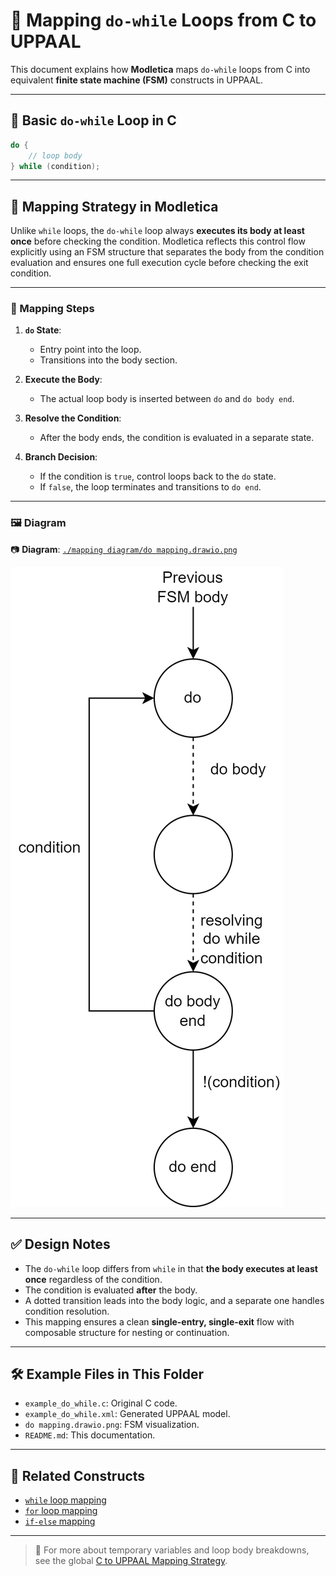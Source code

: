 # 🔁 Mapping `do-while` Loops from C to UPPAAL

This document explains how **Modletica** maps `do-while` loops from C into equivalent **finite state machine (FSM)** constructs in UPPAAL.

---

## 📌 Basic `do-while` Loop in C

```c
do {
    // loop body
} while (condition);
```

---

## 🧠 Mapping Strategy in Modletica

Unlike `while` loops, the `do-while` loop always **executes its body at least once** before checking the condition. Modletica reflects this control flow explicitly using an FSM structure that separates the body from the condition evaluation and ensures one full execution cycle before checking the exit condition.

---

### 🔄 Mapping Steps

1. **`do` State**:
   - Entry point into the loop.
   - Transitions into the body section.

2. **Execute the Body**:
   - The actual loop body is inserted between `do` and `do body end`.

3. **Resolve the Condition**:
   - After the body ends, the condition is evaluated in a separate state.

4. **Branch Decision**:
   - If the condition is `true`, control loops back to the `do` state.
   - If `false`, the loop terminates and transitions to `do end`.

---

### 🖼 Diagram

📷 **Diagram**: [`./mapping diagram/do mapping.drawio.png`](./mapping%20diagram/do%20mapping.drawio.png)

![Do While Mapping](./mapping%20diagram/do%20mapping.drawio.png)

---

## ✅ Design Notes

- The `do-while` loop differs from `while` in that **the body executes at least once** regardless of the condition.
- The condition is evaluated **after** the body.
- A dotted transition leads into the body logic, and a separate one handles condition resolution.
- This mapping ensures a clean **single-entry, single-exit** flow with composable structure for nesting or continuation.

---

## 🛠 Example Files in This Folder

- `example_do_while.c`: Original C code.
- `example_do_while.xml`: Generated UPPAAL model.
- `do mapping.drawio.png`: FSM visualization.
- `README.md`: This documentation.

---

## 🧩 Related Constructs

- [`while` loop mapping](../while/)
- [`for` loop mapping](../for/)
- [`if-else` mapping](../if_else/)

---

> 📢 For more about temporary variables and loop body breakdowns, see the global [C to UPPAAL Mapping Strategy](../../README.md).